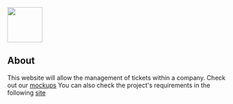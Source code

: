 <img src="https://user-images.githubusercontent.com/93844395/233081675-12e2b719-4c34-42b7-a52b-71633ee4c976.png" height="80">

## About
This website will allow the management of tickets within a company. Check out our [mockups](https://www.figma.com/file/uDBj08hPKx92RlbTRj0ScS/LTW---Ticket?node-id=0%3A1&t=4C9HZdWOnx5rpN5W-1)
You can also check the project's requirements in the following [site](https://web.fe.up.pt/~arestivo/page/courses/ltw/project/)
